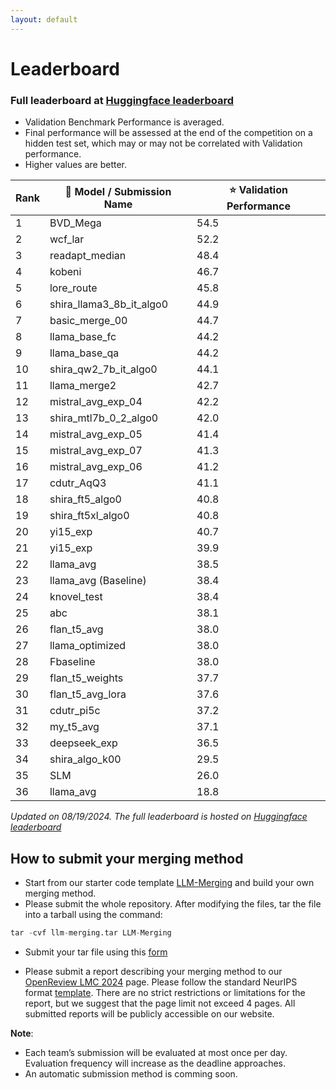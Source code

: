 ```yaml
---
layout: default
---
```


<!-- ## Winners 🏆

Stay tunned! -->

<!-- ### A100 track
1. Percent_bfd: Ao Liu, Zizhen Huang, Jiabin Wang, Hao Lu, Qin Hu [Repo](https://github.com/Percent-BFD/neurips_submission)
2. Tiered Model Ninja Team: Anmol Agarwal, Ajinkya Deshpande, Shashank Shet, Arun Iyer, Suresh Parthasarathy [Repo](https://github.com/anmolagarwal999/Submission-NeurIPS-Large-Language-Model-Efficiency-Challenge-2023) 
3. ReaLLM Conquerors: Mrigank Raman, Kousik Rajesh, Rahul Saxena, Abishek Sridhar, Akanksha Sachan [Repo](https://github.com/MrigankRaman/LLM_Comp/)

Student A100 track
1. ReaLLM Conquerors: Mrigank Raman, Kousik Rajesh, Rahul Saxena, Abishek Sridhar, Akanksha Sachan [Repo](https://github.com/MrigankRaman/LLM_Comp/)
2. NJUST-A!dge: Shupeng Zhong, Yu Xia, Shifeng Yi, Qingguo Chen, Yang Yang [Repo](https://github.com/hqbbzsp/nips_submission_A100) -->

# Leaderboard 
### Full leaderboard at [Huggingface leaderboard](https://huggingface.co/spaces/margsli/merging_competition)

- Validation Benchmark Performance is averaged.
- Final performance will be assessed at the end of the competition on a hidden test set, which may or may not be correlated with Validation performance.
- Higher values are better.

| Rank | 🤖 Model / Submission Name       | ⭐ Validation Performance |
|------|----------------------------------|--------------------------|
| 1    | BVD_Mega                         | 54.5                     |
| 2    | wcf_lar                          | 52.2                     |
| 3    | readapt_median                   | 48.4                     |
| 4    | kobeni                           | 46.7                     |
| 5    | lore_route                       | 45.8                     |
| 6    | shira_llama3_8b_it_algo0         | 44.9                     |
| 7    | basic_merge_00                   | 44.7                     |
| 8    | llama_base_fc                    | 44.2                     |
| 9    | llama_base_qa                    | 44.2                     |
| 10   | shira_qw2_7b_it_algo0            | 44.1                     |
| 11   | llama_merge2                     | 42.7                     |
| 12   | mistral_avg_exp_04               | 42.2                     |
| 13   | shira_mtl7b_0_2_algo0            | 42.0                     |
| 14   | mistral_avg_exp_05               | 41.4                     |
| 15   | mistral_avg_exp_07               | 41.3                     |
| 16   | mistral_avg_exp_06               | 41.2                     |
| 17   | cdutr_AqQ3                       | 41.1                     |
| 18   | shira_ft5_algo0                  | 40.8                     |
| 19   | shira_ft5xl_algo0                | 40.8                     |
| 20   | yi15_exp                         | 40.7                     |
| 21   | yi15_exp                         | 39.9                     |
| 22   | llama_avg                        | 38.5                     |
| 23   | llama_avg (Baseline)             | 38.4                     |
| 24   | knovel_test                      | 38.4                     |
| 25   | abc                              | 38.1                     |
| 26   | flan_t5_avg                      | 38.0                     |
| 27   | llama_optimized                  | 38.0                     |
| 28   | Fbaseline                        | 38.0                     |
| 29   | flan_t5_weights                  | 37.7                     |
| 30   | flan_t5_avg_lora                 | 37.6                     |
| 31   | cdutr_pi5c                       | 37.2                     |
| 32   | my_t5_avg                        | 37.1                     |
| 33   | deepseek_exp                     | 36.5                     |
| 34   | shira_algo_k00                   | 29.5                     |
| 35   | SLM                              | 26.0                     |
| 36   | llama_avg                        | 18.8                     |

*Updated on 08/19/2024. The full leaderboard is hosted on [Huggingface leaderboard](https://huggingface.co/spaces/margsli/merging_competition)*

<!-- <iframe src="https://www.example.com" width="100%" height="600px"></iframe> -->

<!-- 
## Discord Leaderboard
On Discord 
* [4090 Leaderboard](https://discord.com/channels/1124130156336922665/1151568318013132831)
* [A100 Leaderboard](https://discord.com/channels/1124130156336922665/1151568359251509319)

## How to use the leaderboard
The [Lightning AI](https://lightning.ai/) ⚡ team has built us a leaderboard on Discord. This is the single best way you can make sure your submissions actually work before the submission, try to beat the unfinetuned toy submission as a starting point.

You might have noticed a new friendly bot has joined the server called @evalbot  to use it
1. DM the bot with `eval 4090` or `eval A100` and attach a zipped file of your submission to the message (You can also just openly message the bot but DM'ing will protect your secret sauce)
2. If successful the bot will give you a job ID and a running status, the eval will take roughly 1-2h so be patient if you're top of queue
3. Once the bot completes your run it will update either the ⁠leaderboard_4090  or ⁠leaderboard_a100 channel, we will not be monitoring these 2 text channels they will be purely for the bot to post the new updated leaderboard
-->

## How to submit your merging method

- Start from our starter code template [LLM-Merging](https://github.com/llm-merging/LLM-Merging) and build your own merging method.
- Please submit the whole repository. After modifying the files, tar the file into a tarball using the command:
```python
tar -cvf llm-merging.tar LLM-Merging
```
- Submit your tar file using this [form](https://docs.google.com/forms/d/17TPg7N02o8qvw1czx55Zbh_5Kp7-YStUIOhQDJYc23g/edit)

- Please submit a report describing your merging method to our [OpenReview LMC 2024](https://openreview.net/group?id=NeurIPS.cc/2024/Competition/LMC) page. Please follow the standard NeurIPS format [template](https://www.overleaf.com/latex/templates/neurips-2024/tpsbbrdqcmsh). There are no strict restrictions or limitations for the report, but we suggest that the page limit not exceed 4 pages. All submitted reports will be publicly accessible on our website.


**Note**: 
- Each team’s submission will be evaluated at most once per day. Evaluation frequency will increase as the deadline approaches.
- An automatic submission method is comming soon.
